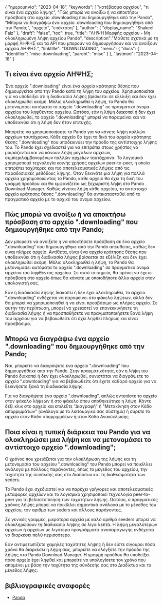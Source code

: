 {
"ημερομηνία": "2023-04-18",
  "keywords": [
"κατέβασμα αρχείου",
"τι είναι ένα αρχείο λήψης",
"Πώς μπορώ να ανοίξω ή να αποκτήσω πρόσβαση στο αρχείο .downloading που δημιουργήθηκε από την Pando",
"Μπορώ να διαγράψω ένα αρχείο .downloading που δημιουργήθηκε από την Pando;",
"αρχείο",
"επέκταση"
],
  "author": {
"display_name": "Shakeel Faiz"
},
"draft": "false",
"toc": true,
"title": "ΛΗΨΗ Μορφής αρχείου - Μη ολοκληρωμένη λήψη αρχείου Pando",
  "description":"Μάθετε σχετικά με τη μορφή ΛΗΨΗΣ και τα API που μπορούν να δημιουργήσουν και να ανοίξουν αρχεία ΛΗΨΗΣ.",
"linktitle": "DOWNLOADING",
  "menu": {
    "docs": {
      "identifier": "misc-downloading",
      "parent": "misc"
}
},
"lastmod": "2023-04-18"
}

## Τι είναι ένα αρχείο ΛΗΨΗΣ;

Ένα αρχείο ".downloading" είναι ένα αρχείο κράτησης θέσης που δημιουργείται από την Pando κατά τη λήψη του αρχείου. Χρησιμοποιείται για να υποδείξει ότι η διαδικασία λήψης βρίσκεται σε εξέλιξη και δεν έχει ολοκληρωθεί ακόμη. Μόλις ολοκληρωθεί η λήψη, το Pando θα μετονομάσει αυτόματα το αρχείο ".downloading" σε πραγματικό όνομα αρχείου του ληφθέντος αρχείου. Ωστόσο, εάν η λήψη διακοπεί ή δεν έχει ολοκληρωθεί, το αρχείο ".downloading" μπορεί να παραμείνει και να υποδεικνύει ότι η λήψη δεν ήταν επιτυχής.

Μπορείτε να χρησιμοποιήσετε το Pando για να κάνετε λήψη πολλών αρχείων ταυτόχρονα. Κάθε αρχείο θα έχει το δικό του αρχείο κράτησης θέσης ".downloading" που υποδεικνύει την πρόοδο της αντίστοιχης λήψης του. Το Pando έχει σχεδιαστεί για να επιτρέπει στους χρήστες να μοιράζονται και να κάνουν λήψη μεγάλων αρχείων, συμπεριλαμβανομένων πολλών αρχείων ταυτόχρονα. Το λογισμικό χρησιμοποιεί τεχνολογία κοινής χρήσης αρχείων peer-to-peer, η οποία επιτρέπει ταχύτερες και πιο αποτελεσματικές λήψεις από τις παραδοσιακές μεθόδους λήψης. Όταν ξεκινάτε μια λήψη για πολλά αρχεία χρησιμοποιώντας το Pando, κάθε αρχείο θα έχει τη δική του γραμμή προόδου και θα εμφανίζεται ως ξεχωριστή λήψη στο Pando Download Manager. Καθώς γίνεται λήψη κάθε αρχείου, το αντίστοιχο αρχείο κράτησης θέσης ".downloading" θα αντικατασταθεί από το πραγματικό αρχείο με το αρχικό του όνομα αρχείου.

## Πώς μπορώ να ανοίξω ή να αποκτήσω πρόσβαση στο αρχείο ".downloading" που δημιουργήθηκε από την Pando;

Δεν μπορείτε να ανοίξετε ή να αποκτήσετε πρόσβαση σε ένα αρχείο ".downloading" που δημιουργήθηκε από την Pando απευθείας, καθώς δεν είναι πλήρες αρχείο. Αντίθετα, είναι ένα αρχείο κράτησης θέσης που υποδεικνύει ότι η διαδικασία λήψης βρίσκεται σε εξέλιξη και δεν έχει ολοκληρωθεί ακόμη. Μόλις ολοκληρωθεί η λήψη, το Pando θα μετονομάσει αυτόματα το αρχείο ".downloading" σε πραγματικό όνομα αρχείου του ληφθέντος αρχείου. Σε αυτό το σημείο, θα πρέπει να έχετε πρόσβαση στο αρχείο όπως θα κάνατε με οποιοδήποτε άλλο αρχείο στον υπολογιστή σας.

Εάν η διαδικασία λήψης διακοπεί ή δεν έχει ολοκληρωθεί, το αρχείο ".downloading" ενδέχεται να παραμείνει στο φάκελο λήψεων, αλλά δεν θα μπορεί να χρησιμοποιηθεί ή να είναι προσβάσιμο ως πλήρες αρχείο. Σε αυτήν την περίπτωση, μπορεί να χρειαστεί να επανεκκινήσετε τη διαδικασία λήψης ή να προσπαθήσετε να πραγματοποιήσετε ξανά λήψη του αρχείου για να βεβαιωθείτε ότι έχει ληφθεί πλήρως και είναι προσβάσιμο.

## Μπορώ να διαγράψω ένα αρχείο ".downloading" που δημιουργήθηκε από την Pando;

Ναι, μπορείτε να διαγράψετε ένα αρχείο ".downloading" που δημιουργήθηκε από την Pando. Στην πραγματικότητα, εάν η λήψη του Pando διακοπεί ή δεν έχει ολοκληρωθεί, συνιστάται να διαγράψετε το αρχείο ".downloading" για να βεβαιωθείτε ότι έχετε καθαρό αρχείο για να ξεκινήσετε ξανά τη διαδικασία λήψης.

Για να διαγράψετε ένα αρχείο ".downloading", απλώς εντοπίστε το αρχείο στον φάκελο λήψεων ή στο φάκελο όπου αποθηκεύτηκε η λήψη. Κάντε δεξί κλικ στο αρχείο και επιλέξτε "Διαγραφή" ή "Μετακίνηση στον Κάδο απορριμμάτων" (ανάλογα με το λειτουργικό σας σύστημα) ή σύρετε το αρχείο στον Κάδο απορριμμάτων ή στον Κάδο Ανακύκλωσης

## Ποια είναι η τυπική διάρκεια του Pando για να ολοκληρώσει μια λήψη και να μετονομάσει το αντίστοιχο αρχείο ".downloading";

Ο χρόνος που χρειάζεται για την ολοκλήρωση της λήψης και τη μετονομασία του αρχείου ".downloading" του Pando μπορεί να ποικίλλει ανάλογα με πολλούς παράγοντες, όπως το μέγεθος του αρχείου, την ταχύτητα της σύνδεσής σας στο Διαδίκτυο και τη διαθεσιμότητα των seders.

Το Pando έχει σχεδιαστεί για να παρέχει γρήγορες και αποτελεσματικές μεταφορές αρχείων και το λογισμικό χρησιμοποιεί τεχνολογία peer-to-peer για τη βελτιστοποίηση των ταχυτήτων λήψης. Ωστόσο, ο πραγματικός χρόνος λήψης μπορεί να ποικίλλει σημαντικά ανάλογα με το μέγεθος του αρχείου, τον αριθμό των seders και άλλους παράγοντες.

Σε γενικές γραμμές, μικρότερα αρχεία με καλό αριθμό seeders μπορεί να ολοκληρώσουν τη διαδικασία λήψης σε λίγα λεπτά. Η λήψη μεγαλύτερων αρχείων ή αρχείων με λιγότερα προγράμματα αναπαραγωγής ενδέχεται να διαρκέσει πολύ περισσότερο.

Εάν αντιμετωπίζετε χαμηλές ταχύτητες λήψης ή δεν είστε σίγουροι πόσο χρόνο θα διαρκέσει η λήψη σας, μπορείτε να ελέγξετε την πρόοδο της λήψης στο Pando Download Manager. Η γραμμή προόδου θα υποδείξει πόσο αρχείο έχει ληφθεί και μπορείτε να υπολογίσετε τον χρόνο που απομένει με βάση την ταχύτητα της σύνδεσής σας στο Διαδίκτυο και το μέγεθος λήψης.

## βιβλιογραφικές αναφορές
* [Pando](https://download.cnet.com/Pando/3000-2196_4-10546621.html)

